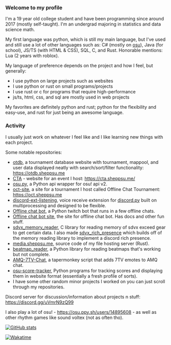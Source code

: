 ### Welcome to my profile

I'm a 19 year old college student and have been programming since around 2017 (mostly self-taught). I'm an undergrad majoring in statistics and data science math.

My first language was python, which is still my main language, but I've used and still use a lot of other languages such as: C# (mostly on [osu](https://github.com/ppy/osu)), Java (for school), JS/TS (with HTML & CSS), SQL, C, and Rust. Honorable mentions: Lua (2 years with roblox).

My language of preference depends on the project and how I feel, but generally:
- I use python on large projects such as websites
- I use python or rust on small programs/projects
- I use rust or c for programs that require high-performance
- js/ts, html, css, and sql are mostly used in web projects

My favorites are definitely python and rust; python for the flexibility and easy-use, and rust for just being an awesome language.

### Activity

I usually just work on whatever I feel like and I like learning new things with each project.

Some notable repositories:
 - [otdb](https://github.com/Sheppsu/otdb), a tournament database website with tournament, mappool, and user data displayed neatly with search/sort/filter functionality: https://otdb.sheppsu.me
 - [CTA](https://github.com/sheppsu/achievement-hunt-site) - website for an event I host: https://cta.sheppsu.me/
 - [osu.py](https://github.com/Sheppsu/osu.py), a Python api wrapper for osu! api v2.
 - [oct-site](https://github.com/Sheppsu/oct-site), a site for a tournament I host called Offline Chat Tournament: https://oct.sheppsu.me
 - [discord-ext-listening](https://github.com/Sheppsu/discord-ext-listening), voice receive extension for [discord.py](https://github.com/rapptz/discord.py) built on multiprocessing and designed to be flexible.
 - [Offline chat bot](https://github.com/Sheppsu/offlinechatbot), a Python twitch bot that runs in a few offline chats.
 - [Offline chat bot site](https://github.com/Sheppsu/offlinechatbot-site), the site for offline chat bot. Has docs and other fun stuff.
 - [sdvx_memory_reader](https://github.com/Sheppsu/sdvx_memory_reader), C library for reading memory of sdvx exceed gear to get certain data. I also made [sdvx_rich_presence](https://github.com/Sheppsu/sdvx_rich_presence) which builds off of the memory reading library to implement a discord rich presence.
 - [media.sheppsu.me](https://github.com/Sheppsu/media.sheppsu.me), source code of my file hosting server (Rust).
 - [beatmap_reader](https://github.com/Sheppsu/beatmap_reader), a Python library for reading beatmaps that's working but not complete.
 - [AMQ-7TV-Chat](https://github.com/Sheppsu/AMQ-7TV-Chat), a tapermonkey script that adds 7TV emotes to AMQ chat.
 - [osu-score-tracker](https://github.com/Sheppsu/osu-score-tracker), Python programs for tracking scores and displaying them in website format (essentially a fresh profile of sorts).
 - I have some other random minor projects I worked on you can just scroll through my repositories.
 
Discord server for discussion/information about projects n stuff: https://discord.gg/uVmrN9zQ99 
 
I also play a lot of osu! - https://osu.ppy.sh/users/14895608 - as well as other rhythm games like sound voltex (not as often tho). 

[![GitHub stats](https://github-readme-stats.vercel.app/api?username=Sheppsu&show_icons=true&theme=maroongold)]((https://github.com/anuraghazra/github-readme-stats))

[![Wakatime](https://github-readme-stats.vercel.app/api/wakatime?username=Sheppsu&theme=maroongold&layout=compact&custom_title=Weekly%20stats)](https://github.com/anuraghazra/github-readme-stats)
